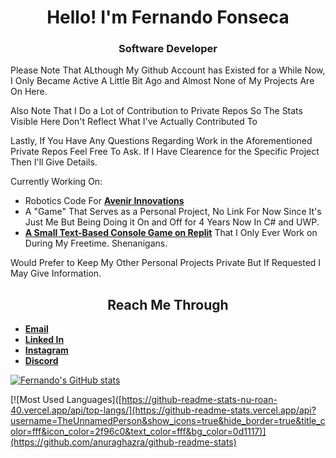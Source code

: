 <h1 align="center">Hello! I'm Fernando Fonseca</h1>
<h3 align="center">Software Developer</h3>

Please Note That ALthough My Github Account has Existed for a While Now, I Only Became Active A Little Bit Ago and Almost None of My Projects Are On Here.

Also Note That I Do a Lot of Contribution to Private Repos So The Stats Visible Here Don't Reflect What I've Actually Contributed To

Lastly, If You Have Any Questions Regarding Work in the Aforementioned Private Repos Feel Free To Ask.
If I Have Clearence for the Specific Project Then I'll Give Details.

Currently Working On:
 - Robotics Code For [**Avenir Innovations**](https://github.com/Avenir-Innovations)
 - A "Game" That Serves as a Personal Project, No Link For Now Since It's Just Me But Being Doing it On and Off for 4 Years Now In C# and UWP.
 - [**A Small Text-Based Console Game on Replit**](https://replit.com/@FernandoFonsec8/CAMS-RPG) That I Only Ever Work on During My Freetime. Shenanigans.

Would Prefer to Keep My Other Personal Projects Private But If Requested I May Give Information.

<h2 align="CENTER">Reach Me Through</h2>

 - [**Email**](ffonseca1399@outlook.com)
 - [**Linked In**](https://www.linkedin.com/in/unnamedperson)
 - [**Instagram**](https://www.instagram.com/unnamed.person_/)
 - [**Discord**](https://discord.com/channels/@me/264168562183241730)

[![Fernando's GitHub stats](https://github-readme-stats-nu-roan-40.vercel.app/api?username=TheUnnamedPerson&show_icons=true&count_private=true&hide_border=true&include_all_commits=true&title_color=fff&icon_color=2f96c0&text_color=fff&bg_color=0d1117)](https://github.com/anuraghazra/github-readme-stats)

[![Most Used Languages]([https://github-readme-stats-nu-roan-40.vercel.app/api/top-langs/](https://github-readme-stats.vercel.app/api?username=TheUnnamedPerson&show_icons=true&hide_border=true&title_color=fff&icon_color=2f96c0&text_color=fff&bg_color=0d1117)](https://github.com/anuraghazra/github-readme-stats)
